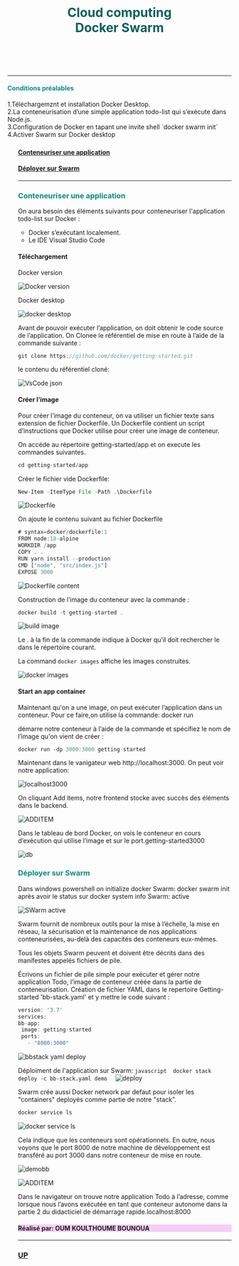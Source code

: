 



<h1 style="color:#0B615E;  text-align:center; vertical-align: middle; padding:40px 0; margin-top:30px " >Cloud computing </br>
Docker Swarm</h1>
             </br>



------------

<h4 style="color:#088A85;">   Conditions préalables   </h4>
1.Téléchargemznt et installation Docker Desktop.
</br>
2.La conteneurisation d’une simple application todo-list qui s’exécute dans Node.js.
</br>
3.Configuration de Docker en tapant une invite shell `docker swarm init`
</br>
4.Activer Swarm sur Docker desktop 
</br>

<ul>


<h3 style="color:#58ACFA";>
<h4> <a href="#rep-id">  Conteneuriser une application </a></h4>
<h4> <a href="#synthese-id"> Déployer sur Swarm </a></h4>


----------------------------------------------

 <h3 style="color:#088A85" id="rep-id" >Conteneuriser une application </h3>

On aura besoin des éléments suivants pour conteneuriser l'application todo-list sur Docker  :
<ul>
<li>Docker s’exécutant localement.
<li>Le IDE Visual Studio Code
</ul>
<h4>Téléchargement</h4>
  Docker version
  
  ![Docker version](https://user-images.githubusercontent.com/86807424/213258760-fdc4e006-ba91-466c-8acb-2e643669603d.png)

  Docker desktop

![docker desktop](https://user-images.githubusercontent.com/86807424/213256619-24c075a9-7c93-4afb-96c3-13897161ea38.png)

Avant de pouvoir exécuter l’application, on doit obtenir le code source de l’application. On Clonee le référentiel de mise en route à l’aide de la commande suivante :

````javascript
git clone https://github.com/docker/getting-started.git
````
le contenu du référentiel cloné:


![VsCode](https://user-images.githubusercontent.com/86807424/213255979-53ce4726-5207-4d77-9cb0-d52e0adf667b.png)
 json


<h4>Créer l’image</h4>

Pour créer l’image du conteneur, on va utiliser un fichier texte sans extension de fichier Dockerfile. Un Dockerfile contient un script d’instructions que Docker utilise pour créer une image de conteneur.

On accéde au répertoire getting-started/app et on execute les commandes suivantes.

````javascript
cd getting-started/app 
````

Créer le fichier vide Dockerfile:
````javascript
New-Item -ItemType File -Path .\Dockerfile 
````
![Dockerfile](https://user-images.githubusercontent.com/86807424/213256319-e6fcebd8-a8d0-4ca4-9052-812a69838520.png)


On ajoute  le contenu suivant au fichier Dockerfile 

````javascript
# syntax=docker/dockerfile:1
FROM node:18-alpine
WORKDIR /app
COPY . .
RUN yarn install --production
CMD ["node", "src/index.js"]
EXPOSE 3000
````
![Dockerfile content](https://user-images.githubusercontent.com/86807424/213256368-31c30bf3-cf89-46a2-b81f-9ccc88bdda11.png)


Construction de l’image du conteneur avec la commande :
````javascript
docker build -t getting-started .
````
![build image](https://user-images.githubusercontent.com/86807424/213256787-a004f5ce-cafe-4273-87b3-6b3abac96ed2.png)


Le . à la fin de la commande indique à Docker qu’il doit rechercher le dans le répertoire courant. 

La command `docker images` affiche les images construites. 

![docker images](https://user-images.githubusercontent.com/86807424/213256529-d3a186db-6a35-42df-8c21-7aa70a92cd5b.png)



<h4>Start an app container </h4>

Maintenant qu'on a une image, on peut exécuter l’application dans un conteneur. Pour ce faire,on utilise la commande: docker run

démarre notre conteneur à l’aide de la commande et spécifiez le nom de l’image qu'on vient de créer :

````javascript
docker run -dp 3000:3000 getting-started
````
Maintenant dans le vanigateur web  http://localhost:3000. On peut voir notre application:

![localhost3000](https://user-images.githubusercontent.com/86807424/213256900-15a5506a-b288-4c8c-804d-5fb270b78a60.png)


On cliquant Add items, notre frontend stocke avec succès des éléments dans le backend. 


![ADDITEM](https://user-images.githubusercontent.com/86807424/213256928-590d9b13-9656-4a9d-9d15-340ccb348da6.png)


Dans le tableau de bord Docker, on vois le conteneur en cours d’exécution qui utilise l’image et sur le port.getting-started3000


![db](https://user-images.githubusercontent.com/86807424/213258151-7237d2bb-aa8f-4e06-ab22-11198a5e7f70.png)



 <h3 style="color:#088A85" id="synthese-id" >Déployer sur Swarm </h3>


Dans windows powershell on initialize docker Swarm: docker swarm init 
après avoir le status sur docker system info Swarm: active

![SWarm active](https://user-images.githubusercontent.com/86807424/213259362-cc6ce5ec-4635-4c2d-a53d-e14a2f1ae60a.png)


Swarm fournit de nombreux outils pour la mise à l’échelle, la mise en réseau, la sécurisation et la maintenance de nos applications conteneurisées, au-delà des capacités des conteneurs eux-mêmes. 

Tous les objets Swarm peuvent et doivent être décrits dans des manifestes appelés fichiers de pile. 

Écrivons un fichier de pile simple pour exécuter et gérer notre application Todo, l’image de conteneur créée dans la partie de conteneurisation. 
   Création de fichier YAML dans le repertoire Getting-started 'bb-stack.yaml' et y mettre le code suivant :
   
   ````javascript
version: '3.7'
services:
  bb-app:
    image: getting-started
    ports:
      - "8000:3000"
   ````
![bbstack yaml deploy](https://user-images.githubusercontent.com/86807424/213259657-57796961-3379-4991-b1c5-b6e51d4387c0.png)
  
   Déploiment de l'application sur Swarm: 
    ````javascript 
  docker stack deploy -c bb-stack.yaml demo 
     ````
![deploy](https://user-images.githubusercontent.com/86807424/213260221-6a6490f5-0729-47c2-a383-46c272e68348.png)


Swarm crée aussi Docker network par defaut pour isoler les "containers" deployés comme partie de notre "stack".

   ````javascript
docker service ls
   ````
   ![docker service ls ](https://user-images.githubusercontent.com/86807424/213260251-e73586db-4d21-493a-9f9e-baba790599a8.png)

  Cela indique que les conteneurs  sont opérationnels. En outre, nous voyons que le port 8000 de notre machine de développement est transféré au port 3000 dans notre conteneur de mise en route.
    
![demobb](https://user-images.githubusercontent.com/86807424/213261285-241d3644-6565-4ee3-a73e-84f4d751425b.png)

![ADDITEM](https://user-images.githubusercontent.com/86807424/213261301-0761ea0b-de88-4357-8bf1-1a4dc0f36e00.png)
  
 

Dans le navigateur on trouve notre application Todo à l’adresse, comme lorsque nous l’avons exécutée en tant que conteneur autonome dans la partie 2 du didacticiel de démarrage rapide.localhost:8000
  
    
	
  






<h4 style="background-color:#F6CEF5"  id="up-id"> Réalisé par: OUM KOULTHOUME BOUNOUA </h4>

  

  --------------------
  <h3> <a href="#up-id"> UP </h3>
  </div>



